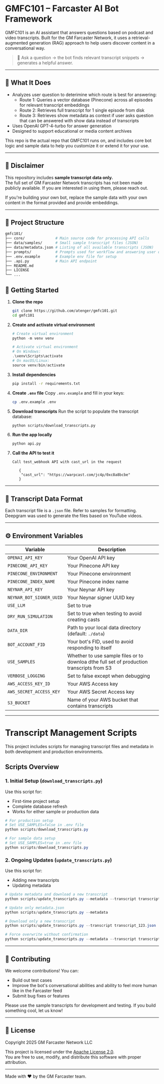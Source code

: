 # GMFC101 – Farcaster AI Bot Framework

GMFC101 is an AI assistant that answers questions based on podcast and video transcripts. Built for the GM Farcaster Network, it uses a retrieval-augmented generation (RAG) approach to help users discover content in a conversational way.

> 💬 Ask a question → the bot finds relevant transcript snippets → generates a helpful answer.

---

## 🧠 What It Does

- Analyzes user question to deterimine which route is best for answering:
  - Route 1: Queries a vector database (Pinecone) across all episodes for relevant transcript embeddings
  - Route 2: Retrieves full transcript for 1 single episode from disk
  - Route 3: Retrieves show metadata as context if user asks question that can be answered with show data instead of transcripts
- Uses OpenAI GPT-4-turbo for answer generation
- Designed to support educational or media content archives

This repo is the actual repo that GMFC101 runs on, and includes core bot logic and sample data to help you customize it or extend it for your use.

---

## 🛑 Disclaimer

This repository includes **sample transcript data only.**  
The full set of GM Farcaster Network transcripts has not been made publicly available.
If you are interested in using them, please reach out.

If you're building your own bot, replace the sample data with your own content in the format provided and provide embeddings.

---

## 📁 Project Structure

```bash
gmfc101/
├── core/              # Main source code for processing API calls
├── data/samples/      # Small sample transcript files (JSON)
├── data/metadata.json # Listing of all available transcripts (JSON)
├── prompts/           # Prompts used for workflow and answering user query
├── .env.example       # Example env file for setup
├── .api.py            # Main API endpoint
├── README.md
├── LICENSE
└── ...
```

## 🚀 Getting Started

1. **Clone the repo**

   ```bash
   git clone https://github.com/atenger/gmfc101.git
   cd gmfc101
   ```

2. **Create and activate virtual environment**

   ```powershell
   # Create virtual environment
   python -m venv venv

   # Activate virtual environment
   # On Windows:
   .\venv\Scripts\activate
   # On macOS/Linux:
   source venv/bin/activate
   ```

3. **Install dependencies**

   ```bash
   pip install -r requirements.txt
   ```

4. **Create `.env` file**
   Copy `.env.example` and fill in your keys:

   ```bash
   cp .env.example .env
   ```

5. **Download transcripts**
   Run the script to populate the transcript database:

   ```bash
   python scripts/download_transcripts.py
   ```

6. **Run the app locally**

   ```bash
   python api.py
   ```

7. **Call the API to test it**

   ```
   Call test_webhook API with cast_url in the request

      {
       "cast_url": "https://warpcast.com/jc4p/0xc8a8bcbe"
      }
   ```

---

## 🧪 Transcript Data Format

Each transcript file is a `.json` file.
Refer to samples for formatting.  
Deepgram was used to generate the files based on YouTube videos.

---

## ⚙️ Environment Variables

| Variable                 | Description                                                                               |
| ------------------------ | ----------------------------------------------------------------------------------------- |
| `OPENAI_API_KEY`         | Your OpenAI API key                                                                       |
| `PINECONE_API_KEY`       | Your Pinecone API key                                                                     |
| `PINECONE_ENVIRONMENT`   | Your Pinecone environment                                                                 |
| `PINECONE_INDEX_NAME`    | Your Pinecone index name                                                                  |
| `NEYNAR_API_KEY`         | Your Neynar API key                                                                       |
| `NEYNAR_BOT_SIGNER_UUID` | Your Neynar signer UUID key                                                               |
| `USE_LLM`                | Set to true                                                                               |
| `DRY_RUN_SIMULATION`     | Set to true when testing to avoid creating casts                                          |
| `DATA_DIR`               | Path to your local data directory (default: `./data`)                                     |
| `BOT_ACCOUNT_FID`        | Your bot's FID, used to avoid responding to itself                                        |
| `USE_SAMPLES`            | Whether to use sample files or to downloa dthe full set of production transcripts from S3 |
| `VERBOSE_LOGGING`        | Set to false except when debugging                                                        |
| `AWS_ACCESS_KEY_ID`      | Your AWS Access key                                                                       |
| `AWS_SECRET_ACCESS_KEY`  | Your AWS Secret Access key                                                                |
| `S3_BUCKET`              | Name of your AWS bucket that contains transcripts                                         |

---

# Transcript Management Scripts

This project includes scripts for managing transcript files and metadata in both development and production environments.

## Scripts Overview

### 1. Initial Setup (`download_transcripts.py`)

Use this script for:

- First-time project setup
- Complete database refresh
- Works for either sample or production data

```powershell
# For production setup
# Set USE_SAMPLES=false in .env file
python scripts/download_transcripts.py

# For sample data setup
# Set USE_SAMPLES=true in .env file
python scripts/download_transcripts.py
```

### 2. Ongoing Updates (`update_transcripts.py`)

Use this script for:

- Adding new transcripts
- Updating metadata

```powershell
# Update metadata and download a new transcript
python scripts/update_transcripts.py --metadata --transcript transcript_123.json

# Update only metadata.json
python scripts/update_transcripts.py --metadata

# Download only a new transcript
python scripts/update_transcripts.py --transcript transcript_123.json

# Force overwrite without confirmation
python scripts/update_transcripts.py --metadata --transcript transcript_123.json --force
```

---

## 🤝 Contributing

We welcome contributions! You can:

- Build out test cases
- Improve the bot's conversational abilities and ability to feel more human like in the Farcaster feed
- Submit bug fixes or features

Please use the sample transcripts for development and testing. If you build something cool, let us know!

---

## 📜 License

Copyright 2025 GM Farcaster Network LLC

This project is licensed under the [Apache License 2.0](https://www.apache.org/licenses/LICENSE-2.0).  
You are free to use, modify, and distribute this software with proper attribution.

---

Made with ❤️ by the GM Farcaster team.
